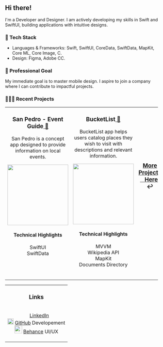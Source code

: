 <h2>Hi there!</h2>

<p>I'm a Developer and Designer. I am actively developing my skills in Swift and SwiftUI, building applications with intuitive designs.</p>

<h3>🎨 Tech Stack</h3>
<ul>
  <li>Languages & Frameworks: Swift, SwiftUI, CoreData, SwiftData, MapKit, Core ML, Core Image, C.</li>
  <li>Design: Figma, Adobe CC.</li>
  
</ul>

<h3>🎯 Professional Goal</h3>
<p>My immediate goal is to master mobile design. I aspire to join a company where I can contribute to impactful projects.</p>



<h3>👨🏻‍💻 Recent Projects</h3>
<table>
<tr>

<!-- PROJECT 1 -->

<td valign="top" align="center" width="380">
<h3>San Pedro - Event Guide<a href="https://github.com/ricardonovelot/SanPedroEventGuide"> 🔗</a></h3>  

<p>San Pedro is a concept app designed to provide information on local events.</p>
<a href="https://github.com/ricardonovelot/SanPedroEventGuide">
<img src="https://github.com/ricardonovelot/EventosSanPedro/assets/84286086/f582f6ef-5b37-4587-81c0-c827469adf5a" width="200">
</a>
<h4>Technical Highlights</h4>
<p>
  SwiftUI<br>
  SwiftData
</p>
<br>
</td>

<!-- PROJECT 2 -->


<td valign="top" align="center" width="380">
<h3>BucketList<a href="https://github.com/ricardonovelot/BucketList"> 🔗</a></h3>  

<p>BucketList app helps users catalog places they wish to visit with descriptions and relevant information.</p>

<a href="https://github.com/ricardonovelot/BucketList">
<img src="https://github.com/ricardonovelot/ricardonovelot/assets/84286086/e047d227-08d8-4032-97e4-c6c0a30e07fa" width="200">
</a>
  
<h4>Technical Highlights</h4>
<p>
  MVVM<br>
  Wikipedia API<br>
  MapKit<br>
  Documents Directory
</p>
<br>

</td>

<!-- PROJECT 3 -->

<td valign="center" align="center" width="380" >


<h3 align="center"><a href="https://github.com/ricardonovelot/ricardonovelot/blob/main/Old-Projects.md">More Projects<br>‎‎‎‏‏‎ ‏‏‎ ‎‏‏‎ ‎‏‏‎Here!</a> ↩</h3>
<br>
<br>
<br>
<br>
<br>
<br>

<!--
<h3>RememberPeople<a href="https://github.com/ricardonovelot/RememberPeople"> 🔗</a></h3>  

<p>RememberPeople helps users remember people names.</p>
<a href="https://github.com/ricardonovelot/RememberPeople">
<img src="https://github.com/ricardonovelot/RememberPeople/assets/84286086/12b87059-083d-453f-9048-e34e90fe2b4d" width="200">
</a>
<h4>Technical Highlights</h4>
<p>
  CoreData<br>
  PhotosUI<br>
</p>
<br>
-->




</td>
</tr>
</table>


<table>
<tr>
<td align="center">

<h3>Links</h3>

<br>
 <img src="https://github.com/user-attachments/assets/aba04acd-68ef-4e72-9b78-79f983e102aa" width="15">
  <a href="https://www.linkedin.com/in/ricardo-nlo/">LinkedIn</a>
<br>
  <img src="https://github.com/user-attachments/assets/3d564fbb-13b7-4361-89b9-2cd95fc35370" width="20">
  <a href="https://github.com/ricardonovelot/ricardonovelot/blob/main/Old-Projects.md">GitHub</a> Developement
<br>
 <img src="https://github.com/user-attachments/assets/57963869-f8a5-4ad7-9531-440b5ebf04e8" width="25">
  <a href="https://www.behance.net/ricardolopezn/projects">Behance</a> UI/UX
<br>
<br>

</td>
</tr>
</table>

